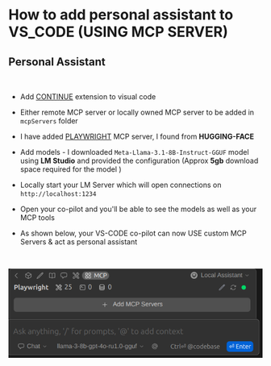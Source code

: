 # How to add personal assistant to VS_CODE (USING MCP SERVER)

## Personal Assistant

<br>

* Add [CONTINUE](https://www.continue.dev/) extension to visual code
* Either remote MCP server or locally owned MCP server to be added in `mcpServers` folder
* I have added <u>PLAYWRIGHT</u> MCP server, I found from <b>HUGGING-FACE</b>
* Add models - I downloaded `Meta-Llama-3.1-8B-Instruct-GGUF` model using <b>LM Studio</b> and provided the configuration (Approx <b>5gb</b> download space required for the model )
* Locally start your LM Server which will open connections on `http://localhost:1234`
* Open your co-pilot and you'll be able to see the models as well as your MCP tools


* As shown below, your VS-CODE co-pilot can now USE custom MCP Servers & act as personal assistant

<br>

![alt text](image.png)